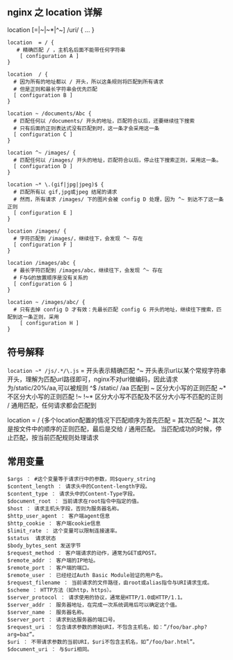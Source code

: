 ## nginx 之 location 详解
location [=|~|~*|^~] /uri/ { … }

```
location  = / {
   # 精确匹配 / ，主机名后面不能带任何字符串
    [ configuration A ] 
}  
```

```
location  / {
  # 因为所有的地址都以 / 开头，所以这条规则将匹配到所有请求
  # 但是正则和最长字符串会优先匹配
  [ configuration B ] 
}
```

```
location ~ /documents/Abc {
  # 匹配任何以 /documents/ 开头的地址，匹配符合以后，还要继续往下搜索
  # 只有后面的正则表达式没有匹配到时，这一条才会采用这一条
  [ configuration C ] 
}
```

```
location ^~ /images/ {
  # 匹配任何以 /images/ 开头的地址，匹配符合以后，停止往下搜索正则，采用这一条。
  [ configuration D ] 
}
```

```
location ~* \.(gif|jpg|jpeg)$ {
  # 匹配所有以 gif,jpg或jpeg 结尾的请求
  # 然而，所有请求 /images/ 下的图片会被 config D 处理，因为 ^~ 到达不了这一条正则
  [ configuration E ] 
}
```

```
location /images/ {
  # 字符匹配到 /images/，继续往下，会发现 ^~ 存在
  [ configuration F ] 
}
```

```
location /images/abc {
  # 最长字符匹配到 /images/abc，继续往下，会发现 ^~ 存在
  # F与G的放置顺序是没有关系的
  [ configuration G ] 
}
```

```
location ~ /images/abc/ {
  # 只有去掉 config D 才有效：先最长匹配 config G 开头的地址，继续往下搜索，匹配到这一条正则，采用
    [ configuration H ] 
}
```

## 符号解释
`location ~* /js/.*/\.js`
 =    开头表示精确匹配
 ^~ 开头表示url以某个常规字符串开头，理解为匹配url路径即可，nginx不对url做编码，因此请求为/static/20%/aa,可以被规则 ^$ /static/ /aa 匹配到
 ~  区分大小写的正则匹配
 ~* 不区分大小写的正则匹配
 !~ !~* 区分大小写不匹配及不区分大小写不匹配的正则
 / 通用匹配，任何请求都会匹配到

location = / {多个location配置的情况下匹配顺序为首先匹配 = 其次匹配 ^~ 其次是按文件中的顺序的正则匹配，最后是交给 / 通用匹配。 当匹配成功的时候，停止匹配，按当前匹配规则处理请求

##  常用变量
```
$args ： #这个变量等于请求行中的参数，同$query_string
$content_length ： 请求头中的Content-length字段。
$content_type ： 请求头中的Content-Type字段。
$document_root ： 当前请求在root指令中指定的值。
$host ： 请求主机头字段，否则为服务器名称。
$http_user_agent ： 客户端agent信息
$http_cookie ： 客户端cookie信息
$limit_rate ： 这个变量可以限制连接速率。
$status  请求状态
$body_bytes_sent 发送字节
$request_method ： 客户端请求的动作，通常为GET或POST。
$remote_addr ： 客户端的IP地址。
$remote_port ： 客户端的端口。
$remote_user ： 已经经过Auth Basic Module验证的用户名。
$request_filename ： 当前请求的文件路径，由root或alias指令与URI请求生成。
$scheme ： HTTP方法（如http，https）。
$server_protocol ： 请求使用的协议，通常是HTTP/1.0或HTTP/1.1。
$server_addr ： 服务器地址，在完成一次系统调用后可以确定这个值。
$server_name ： 服务器名称。
$server_port ： 请求到达服务器的端口号。
$request_uri ： 包含请求参数的原始URI，不包含主机名，如：”/foo/bar.php?arg=baz”。
$uri ： 不带请求参数的当前URI，$uri不包含主机名，如”/foo/bar.html”。
$document_uri ： 与$uri相同。
```